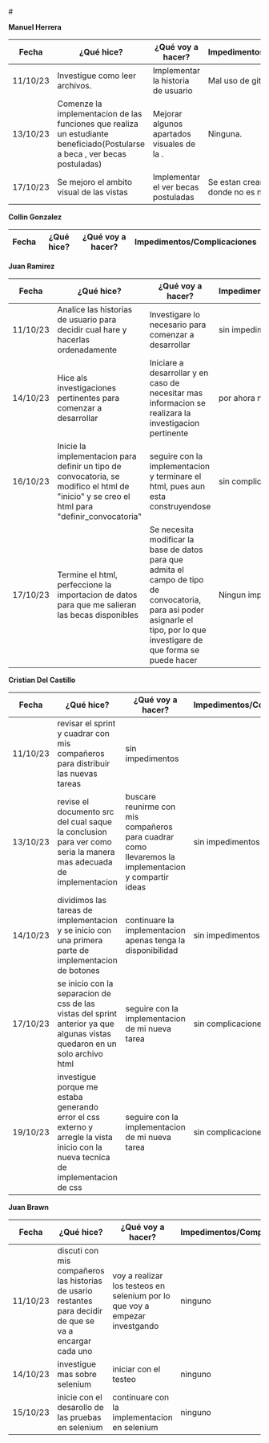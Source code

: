 #<div style="text-align: justify">

**Manuel Herrera**

| Fecha            | ¿Qué hice?          | ¿Qué voy a hacer?     | Impedimentos/Complicaciones                            |
|------------------|----------------------|-----------------------|------------------------|
|    11/10/23      |  Investigue como leer archivos.  |    Implementar la historia de usuario    |    Mal uso de github.    |
|    13/10/23      |  Comenze la implementacion de las funciones que realiza un estudiante beneficiado(Postularse a beca , ver becas postuladas)  |    Mejorar algunos apartados visuales de la .    |    Ninguna.    |
|    17/10/23      |  Se mejoro el ambito visual de las vistas   |   Implementar el ver becas postuladas    |    Se estan creando los datos donde no es necesario.    |




**Collin Gonzalez**

| Fecha            | ¿Qué hice? | ¿Qué voy a hacer? | Impedimentos/Complicaciones |
|------------------|------------|--------------------|-----------------------------|


**Juan Ramirez**


| Fecha            | ¿Qué hice? | ¿Qué voy a hacer? | Impedimentos/Complicaciones |
|------------------|------------|--------------------|-----------------------------|
|11/10/23          | Analice las historias de usuario para decidir cual hare y hacerlas ordenadamente | Investigare lo necesario para comenzar a desarrollar | sin impedimentos|
|14/10/23          | Hice als investigaciones pertinentes para comenzar a desarrollar | Iniciare a desarrollar y en caso de necesitar mas informacion se realizara la investigacion pertinente | por ahora nada |
|16/10/23|      Inicie la implementacion para definir un tipo de convocatoria, se modifico el html de "inicio" y se creo el html para "definir_convocatoria" | seguire con la implementacion y terminare el html, pues aun esta construyendose | sin complicaciones|
|17/10/23 | Termine el html, perfeccione la importacion de datos para que me salieran las becas disponibles | Se necesita modificar la base de datos para que admita el campo de tipo de convocatoria, para asi poder asignarle el tipo, por lo que investigare de que forma se puede hacer| Ningun impedimiento por ahora|




**Cristian Del Castillo**

| Fecha            | ¿Qué hice? | ¿Qué voy a hacer? | Impedimentos/Complicaciones |
|------------------|------------|--------------------|-----------------------------|
|11/10/23          | revisar el sprint y cuadrar con mis compañeros para distribuir las nuevas tareas | sin impedimentos|
|13/10/23          | revise el documento src del cual saque la conclusion para ver como seria la manera mas adecuada de implementacion | buscare reunirme con mis compañeros para cuadrar como llevaremos la implementacion y compartir ideas | sin impedimentos|
|14/10/23          | dividimos las tareas de implementacion y se inicio con una primera parte de implementacion de botones| continuare la implementacion apenas tenga la disponibilidad | sin impedimentos|
|17/10/23| se inicio con la separacion de css de las vistas del sprint anterior ya que algunas vistas quedaron en un solo archivo html | seguire con la implementacion de mi nueva tarea | sin complicaciones|
|19/10/23| investigue porque me estaba generando error el css externo y arregle la vista inicio con la nueva tecnica de implementacion de css | seguire con la implementacion de mi nueva tarea | sin complicaciones|


**Juan Brawn**

| Fecha            | ¿Qué hice? | ¿Qué voy a hacer? | Impedimentos/Complicaciones |
|------------------|------------|--------------------|-----------------------------|
|11/10/23|discuti con mis compañeros las historias de usario restantes para decidir de que se va a encargar cada uno|voy a realizar los testeos en selenium por lo que voy a empezar investgando |ninguno|
|14/10/23|investigue mas sobre selenium|iniciar con el testeo|ninguno|
|15/10/23|inicie con el desarollo de las pruebas en selenium|continuare con la implementacion en selenium|ninguno|


<div/>
